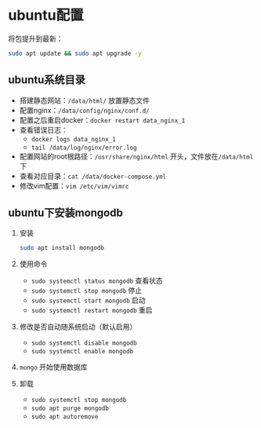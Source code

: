 # ubuntu配置

将包提升到最新：

```sh
sudo apt update && sudo apt upgrade -y
```



## ubuntu系统目录

* 搭建静态网站：`/data/html/` 放置静态文件
* 配置nginx：`/data/config/nginx/conf.d/`
* 配置之后重启docker：`docker restart data_nginx_1`
* 查看错误日志：
  * `docker logs data_nginx_1`
  * `tail /data/log/nginx/error.log`
* 配置网站的root根路径：`/usr/share/nginx/html` 开头，文件放在`/data/html`下
* 查看对应目录：`cat /data/docker-compose.yml`
* 修改vim配置：`vim /etc/vim/vimrc`





## ubuntu下安装mongodb

1. 安装

   ```sh
   sudo apt install mongodb
   ```

2. 使用命令

   * `sudo systemctl status mongodb`  查看状态 
   * `sudo systemctl stop mongodb`  停止
   * `sudo systemctl start mongodb`  启动
   * `sudo systemctl restart mongodb` 重启

3. 修改是否自动随系统启动（默认启用）

   * `sudo systemctl disable mongodb` 
   * `sudo systemctl enable mongodb`

4. `mongo` 开始使用数据库

5. 卸载

   * `sudo systemctl stop mongodb` 
   * `sudo apt purge mongodb` 
   * `sudo apt autoremove`